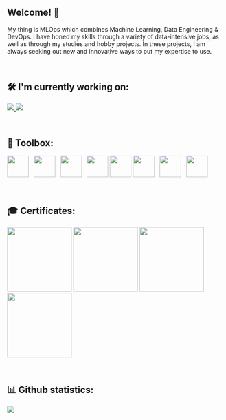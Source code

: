 ## Welcome! 👋
My thing is MLOps which combines Machine Learning, Data Engineering & DevOps. I have honed my skills through a variety of data-intensive jobs, as well as through my studies and hobby projects. In these projects, I am always seeking out new and innovative ways to put my expertise to use.

<br />

## 🛠️ I'm currently working on:

<p align=left>
    <a href="https://github.com/AkseliManninen/Electricity-Data-Project">
      <img src="https://github-readme-stats.vercel.app/api/pin/?username=AkseliManninen&repo=Electricity-Data-Project&theme=dark" />
    </a>
    <a href="https://github.com/AkseliManninen/Sleep-Analysis-ML">
      <img src="https://github-readme-stats.vercel.app/api/pin/?username=AkseliManninen&repo=Sleep-Analysis-ML&theme=dark" />
    </a>
</p>

<br />

## 🧰 Toolbox:

<p align=left>
    <img height=50 src="https://cdn.jsdelivr.net/gh/devicons/devicon/icons/python/python-original.svg"/>  &nbsp;
    <img height=50 src="https://cdn.jsdelivr.net/gh/devicons/devicon/icons/scala/scala-original-wordmark.svg" />  &nbsp;
    <img height=50 src="https://cdn.jsdelivr.net/gh/devicons/devicon/icons/r/r-original.svg" />  &nbsp;
    <img height=50 src="https://cdn.jsdelivr.net/gh/devicons/devicon/icons/amazonwebservices/amazonwebservices-original-wordmark.svg"/>
    <img height=50 src="https://cdn.jsdelivr.net/gh/devicons/devicon/icons/azure/azure-original.svg"/>
    <img height=50 src="https://cdn.jsdelivr.net/gh/devicons/devicon/icons/terraform/terraform-original.svg" />  &nbsp;
    <img height=50 src="https://cdn.jsdelivr.net/gh/devicons/devicon/icons/mysql/mysql-original-wordmark.svg" />  &nbsp;
    <img height=50 src="https://cdn.jsdelivr.net/gh/devicons/devicon/icons/git/git-plain.svg"/>  &nbsp;

</p>

<br />

## 🎓 Certificates:
<p align=left>
    <img height=150 src= "https://d1.awsstatic.com/training-and-certification/certification-badges/AWS-Certified-Solutions-Architect-Associate_badge.3419559c682629072f1eb968d59dea0741772c0f.png"/>
    <img height=150 src= "https://d1.awsstatic.com/training-and-certification/certification-badges/AWS-Certified-Cloud-Practitioner_badge.634f8a21af2e0e956ed8905a72366146ba22b74c.png"/>
        <img height=150 src= "https://images.credly.com/images/4136ced8-75d5-4afb-8677-40b6236e2672/azure-ai-fundamentals-600x600.png"/>
    <img height=150 src= "https://cdn.shopify.com/s/files/1/0567/5476/5998/products/azure-fundamentals-600x600_c72535bf-f9d0-4894-a022-e43a9f28c128_grande.png?v=1625486548"/>
    
</p>
    
<br />

## 📊 Github statistics:
<p align=left>
<img src="https://github-readme-streak-stats.herokuapp.com/?user=akselimanninen&theme=dark"/>
<p>
    
<!--
**AkseliManninen/AkseliManninen** is a ✨ _special_ ✨ repository because its `README.md` (this file) appears on your GitHub profile.

Here are some ideas to get you started:

- 🔭 I’m currently working on ...
- 🌱 I’m currently learning ...
- 👯 I’m looking to collaborate on ...
- 🤔 I’m looking for help with ...
- 💬 Ask me about ...
- 📫 How to reach me: ...
- 😄 Pronouns: ...
- ⚡ Fun fact: ...
# Hiden elements to be used later
# Top Languages
[![Top Langs](https://github-readme-stats.vercel.app/api/top-langs/?username=AkseliManninen&hide=jupyter%20notebook)](https://github.com/AkseliManninen/github-readme-stats)

[![Readme Card](https://github-readme-stats.vercel.app/api/pin/?username=AkseliManninen&repo=Electricity-Data-Project&theme=dark&)](https://github.com/AkseliManninen/Electricity-Data-Project)
[![Readme Card](https://github-readme-stats.vercel.app/api/pin/?username=AkseliManninen&repo=Sleep-Analysis-ML&theme=dark)](https://github.com/AkseliManninen/Sleep-Analysis-ML)

# To be used later
# Top languages
[![Top Langs](https://github-readme-stats.vercel.app/api/top-langs/?username=AkseliManninen)](https://github.com/AkseliManninen/github-readme-stats)
# Ghub stats
![Anurag's GitHub stats](https://github-readme-stats.vercel.app/api?username=AkseliManninen&show_icons=true&theme=dark&hide=stars,prs,issues,contribs)
-->


